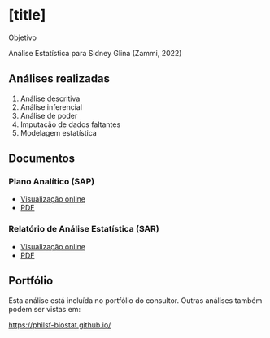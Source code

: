 # [title]

Objetivo

Análise Estatística para Sidney Glina (Zammi, 2022)
<!-- Relatório técnico para PESSOA (LOCAL, aaaa) -->

## Análises realizadas

1. Análise descritiva
1. Análise inferencial
1. Análise de poder
1. Imputação de dados faltantes
1. Modelagem estatística

## Documentos

### Plano Analítico (SAP)

<!-- - [Visualização online][sapviz-v02] -->
<!-- - [PDF][sappdf-v02] -->

- [Visualização online][sapviz-v01]
- [PDF][sappdf-v01]

### Relatório de Análise Estatística (SAR)

<!-- - [Visualização online][reportviz-v02] -->
<!-- - [PDF][pdf-v02] -->

- [Visualização online][reportviz-v01]
- [PDF][pdf-v01]

<!-- ## Análises associadas -->

<!-- Esta análise é parte de um projeto maior e é suportada por outras análises, disponíveis abaixo. -->

<!-- **[assoc_title]** -->

<!-- <[assoc_link]> -->

## Portfólio

Esta análise está incluída no portfólio do consultor.
Outras análises também podem ser vistas em:

<https://philsf-biostat.github.io/>

<!-- --- -->

[sapviz-v01]: report/SAP-2022-033-SG-v01.md
[sapviz-v02]: report/SAP-2022-033-SG-v02.md
[sappdf-v01]: https://docs.google.com/viewer?url=https://github.com/philsf-biostat/SAR-2022-033-SG/raw/main/report/SAP-2022-033-SG-v01.pdf
[sappdf-v02]: https://docs.google.com/viewer?url=https://github.com/philsf-biostat/SAR-2022-033-SG/raw/main/report/SAP-2022-033-SG-v02.pdf

[reportviz-v01]: report/SAR-2022-033-SG-v01.md
[reportviz-v02]: report/SAR-2022-033-SG-v02.md
[pdf-v01]: https://docs.google.com/viewer?url=https://github.com/philsf-biostat/SAR-2022-033-SG/raw/main/report/SAR-2022-033-SG-v01.pdf
[pdf-v02]: https://docs.google.com/viewer?url=https://github.com/philsf-biostat/SAR-2022-033-SG/raw/main/report/SAR-2022-033-SG-v02.pdf
[docx-v01]: https://docs.google.com/viewer?url=https://github.com/philsf-biostat/SAR-2022-033-SG/raw/main/report/SAR-2022-033-SG-v01.docx
[docx-v02]: https://docs.google.com/viewer?url=https://github.com/philsf-biostat/SAR-2022-033-SG/raw/main/report/SAR-2022-033-SG-v02.docx
